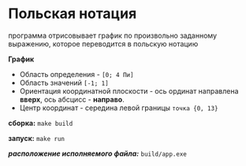# Польская нотация

программа отрисовывает график по произвольно заданному выражению, которое переводится в польскую нотацию

__График__

- Область определения - `[0; 4 Пи]`
- Область значений `[-1; 1]`
- Ориентация координатной плоскости - ось ординат направлена __вверх__, ось абсцисс - __направо__. 
- Центр координат - середина левой границы `точка {0, 13} `

__сборка:__ `make build`

__запуск:__ `make run`

___расположение исполняемого файла:___ `build/app.exe`